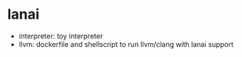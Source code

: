 # lanai

* interpreter: toy interpreter
* llvm: dockerfile and shellscript to run llvm/clang with lanai support
